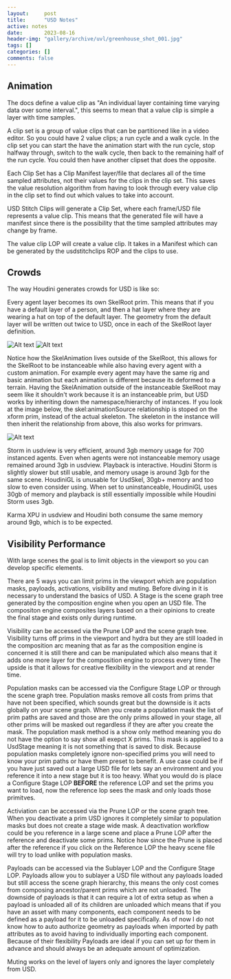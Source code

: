```yaml
---
layout:     post
title:      "USD Notes"
active: notes
date:       2023-08-16
header-img: "gallery/archive/uvl/greenhouse_shot_001.jpg"
tags: []
categories: []
comments: false
---
```


## Animation

The docs define a value clip as "An individual layer containing time varying data over some interval.", this seems to mean that a value clip is simple a layer with time samples.

A clip set is a group of value clips that can be partitioned like in a video editor. So you could have 2 value clips; a run cycle and a walk cycle. In the clip set you can start the have the animation start with the run cycle, stop halfway through, switch to the walk cycle, then back to the remaining half of the run cycle. You could then have another clipset that does the opposite.

Each Clip Set has a Clip Manifest layer/file that declares all of the time sampled attributes, not their values for the clips in the clip set. This saves the value resolution algorithm from having to look through every value clip in the clip set to find out which values to take into account. 

USD Stitch Clips will generate a Clip Set, where each frame/USD file represents a value clip. This means that the generated file will have a manifest since there is the possibility that the time sampled attributes may change by frame.

The value clip LOP will create a value clip. It takes in a Manifest which can be generated by the usdstitchclips ROP and the clips to use. 

## Crowds

The way Houdini generates crowds for USD is like so: 

Every agent layer becomes its own SkelRoot prim. This means that if you have a default layer of a person, and then a hat layer where they are wearing a hat on top of the default layer. The geometry from the default layer will be written out twice to USD, once in each of the SkelRoot layer definition. 

![Alt text](../../../../posts/img/image.png)
![Alt text](../../../../posts/img/image2.png)

Notice how the SkelAnimation lives outside of the SkelRoot, this allows for the SkelRoot to be instanceable while also having every agent with a custom animation.
For example every agent may have the same rig and basic animation but each animation is different because its deformed to a terrain. Having the SkelAnimation outside of the instanceable SkelRoot may seem like it shouldn't work because it is an instanceable prim, but USD works by inheriting down the namespace/hierarchy of instances. If you look at the image below, the skel:animationSource relationship is stoped on the xform prim, instead of the actual skeleton. The skeleton in the instance will then inherit the relationship from above, this also works for primvars.

![Alt text](../../../../posts/img/image3.png)

Storm in usdview is very efficient, around 3gb memory usage for 700 instanced agents. Even when agents were not instanceable memory usage remained around 3gb in usdview. Playback is interactive. Houdini Storm is slightly slower but still usable, and memory usage is around 3gb for the same scene. HoudiniGL is unusable for UsdSkel, 30gb+ memory and too slow to even consider using. When set to uninstanceable, HoudiniGL uses 30gb of memory and playback is still essentially impossible while Houdini Storm uses 3gb.

Karma XPU in usdview and Houdini both consume the same memory around 9gb, which is to be expected. 

## Visibility Performance

With large scenes the goal is to limit objects in the viewport so you can develop specific elements. 

There are 5 ways you can limit prims in the viewport which are population masks, payloads, activations, visibility and muting. Before diving in it is necessary to understand the basics of USD. A Stage is the scene graph tree generated by the composition engine when you open an USD file. The compositon engine composites layers based on a their opinions to create the final stage and exists only during runtime. 

Visibility can be accessed via the Prune LOP and the scene graph tree. Visibility turns off prims in the viewport and hydra but they are still loaded in the composition arc meaning that as far as the composition engine is concerned it is still there and can be manipulated which also means that it adds one more layer for the composition engine to process every time. The upside is that it allows for creative flexibility in the viewport and at render time. 

Population masks can be accessed via the Configure Stage LOP or through the scene graph tree. Population masks remove all costs from prims that have not been specified, which sounds great but the downside is it acts globally on your scene graph. When you create a population mask the list of prim paths are saved and those are the only prims allowed in your stage, all other prims will be masked out regardless if they are after you create the mask. The population mask method is a show only method meaning you do not have the option to say show all exepct X prims. This mask is applied to a UsdStage meaning it is not something that is saved to disk. Because population masks completely ignore non-specified prims you will need to know your prim paths or have them preset to benefit. A use case could be if you have just saved out a large USD file for lets say an environment and you reference it into a new stage but it is too heavy. What you would do is place a Configure Stage LOP **BEFORE** the reference LOP and set the prims you want to load, now the reference lop sees the mask and only loads those primitves. 

Activiation can be accessed via the Prune LOP or the scene graph tree. When you deactivate a prim USD ignores it completely similar to population masks but does not create a stage wide mask. A deactivation workflow could be you reference in a large scene and place a Prune LOP after the reference and deactivate some prims. Notice how since the Prune is placed after the reference if you click on the Reference LOP the heavy scene file will try to load unlike with population masks. 

Payloads can be accessed via the Sublayer LOP and the Configure Stage LOP. Payloads allow you to sublayer a USD file without any payloads loaded but still access the scene graph hierarchy, this means the only cost comes from composing ancestor/parent prims which are not unloaded. The downside of payloads is that it can require a lot of extra setup as when a payload is unloaded all of its children are unloaded which means that if you have an asset with many components, each component needs to be defined as a payload for it to be unloaded specifically. As of now I do not know how to auto authorize geometry as payloads when imported by path attributes as to avoid having to individually importing each component. Because of their flexibility Payloads are ideal if you can set up for them in advance and should always be an adequate amount of optimization. 

Muting works on the level of layers only and ignores the layer completely from USD. 